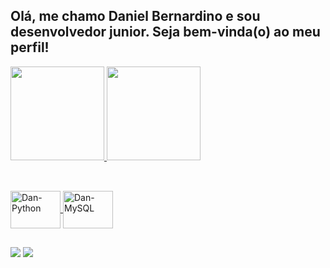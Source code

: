 ## Olá, me chamo Daniel Bernardino e sou desenvolvedor junior. Seja bem-vinda(o) ao meu perfil!
<div>
  <a href="https://github.com/daniel-bernardino747">
  <img height="150em" src="https://github-readme-stats.vercel.app/api?username=daniel-bernardino747&show_icons=true&theme=dark&include_all_commits=true&count_private=true" />
  <img height="150em" src="https://github-readme-stats.vercel.app/api/top-langs/?username=daniel-bernardino747&layout=compact&langs_count=7&theme=dark" />
</div>
  
##
  
<div style="display: inline_block"><br>
  <img align="center" alt="Dan-Python" height="60" width="80" src="https://cdn.jsdelivr.net/gh/devicons/devicon/icons/python/python-original.svg" />
  <img align="center" alt="Dan-MySQL" height="60" width="80" src="https://cdn.jsdelivr.net/gh/devicons/devicon/icons/mysql/mysql-original.svg" />
</div>

##  

<div>
  <a href="https://instagram.com/daniel__bernardino" target="_blank"><img src="https://img.shields.io/badge/-Instagram-%23E4405F?style=for-the-badge&logo=instagram&logoColor=white" target="_blank"></a>
  <a href="linkedin.com/in/danielbernardinodesouza/" target="_blank"><img src="https://img.shields.io/badge/-LinkedIn-%230077B5?style=for-the-badge&logo=linkedin&logoColor=white" target="_blank"></a>
</div>

